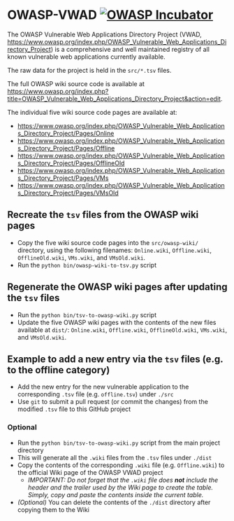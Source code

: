 # OWASP-VWAD [![OWASP Incubator](https://img.shields.io/badge/owasp-incubator-blue.svg)](https://www.owasp.org/index.php/OWASP_Project_Inventory#tab=Incubator_Projects)

The OWASP Vulnerable Web Applications Directory Project (VWAD, https://www.owasp.org/index.php/OWASP_Vulnerable_Web_Applications_Directory_Project) is a comprehensive and well maintained registry of all known vulnerable web applications currently available.

The raw data for the project is held in the `src/*.tsv` files.

The full OWASP wiki source code is available at https://www.owasp.org/index.php?title=OWASP_Vulnerable_Web_Applications_Directory_Project&action=edit.

The individual five wiki source code pages are available at:
- https://www.owasp.org/index.php/OWASP_Vulnerable_Web_Applications_Directory_Project/Pages/Online 
- https://www.owasp.org/index.php/OWASP_Vulnerable_Web_Applications_Directory_Project/Pages/Offline
- https://www.owasp.org/index.php/OWASP_Vulnerable_Web_Applications_Directory_Project/Pages/OfflineOld
- https://www.owasp.org/index.php/OWASP_Vulnerable_Web_Applications_Directory_Project/Pages/VMs
- https://www.owasp.org/index.php/OWASP_Vulnerable_Web_Applications_Directory_Project/Pages/VMsOld

## Recreate the `tsv` files from the OWASP wiki pages
* Copy the five wiki source code pages into the `src/owasp-wiki/` directory, using the following filenames: `Online.wiki`, `Offline.wiki`, `OfflineOld.wiki`, `VMs.wiki`, and `VMsOld.wiki`.
* Run the `python bin/owasp-wiki-to-tsv.py` script

## Regenerate the OWASP wiki pages after updating the `tsv` files
* Run the `python bin/tsv-to-owasp-wiki.py` script
* Update the five OWASP wiki pages with the contents of the new files available at `dist/`: `Online.wiki`, `Offline.wiki`, `OfflineOld.wiki`, `VMs.wiki`, and `VMsOld.wiki`.

## Example to add a new entry via the `tsv` files (e.g. to the offline category)
* Add the new entry for the new vulnerable application to the corresponding `.tsv` file (e.g. `offline.tsv`) under `./src`
* Use `git` to submit a pull request (or commit the changes) from the modified `.tsv` file to this GitHub project

### Optional
* Run the `python bin/tsv-to-owasp-wiki.py` script from the main project directory
* This will generate all the `.wiki` files from the `.tsv` files under `./dist`
* Copy the contents of the corresponding `.wiki` file (e.g. `Offline.wiki`) to the official Wiki page of the OWASP VWAD project
  * _IMPORTANT: Do not forget that the `.wiki` file does __not__ include the header and the trailer used by the Wiki page to create the table. Simply, copy and paste the contents inside the current table._
* _(Optional)_ You can delete the contents of the `./dist` directory after copying them to the Wiki

